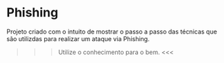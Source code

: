 # Phishing

Projeto criado com o intuito de mostrar o passo a passo das técnicas que são utilizdas para realizar um ataque via Phishing.

 >>> Utilize o conhecimento para o bem. <<<
